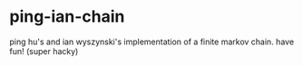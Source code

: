ping-ian-chain
==============

ping hu's and ian wyszynski's implementation of a finite markov chain. have fun! (super hacky)
